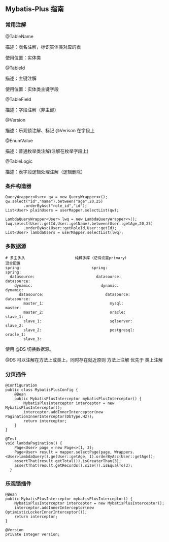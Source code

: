 ## Mybatis-Plus 指南


### 常用注解

@TableName

描述：表名注解，标识实体类对应的表

使用位置：实体类


@TableId

描述：主键注解

使用位置：实体类主键字段

@TableField

描述：字段注解（非主键）

@Version

描述：乐观锁注解、标记 @Verison 在字段上


@EnumValue

描述：普通枚举类注解(注解在枚举字段上)

@TableLogic

描述：表字段逻辑处理注解（逻辑删除）


### 条件构造器

```
QueryWrapper<User> qw = new QueryWrapper<>();
qw.select("id","name").between("age",20,25)
        .orderByAsc("role_id","id");
List<User> plainUsers = userMapper.selectList(qw);

LambdaQueryWrapper<User> lwq = new LambdaQueryWrapper<>();
lwq.select(User::getId,User::getName).between(User::getAge,20,25)
        .orderByAsc(User::getRoleId,User::getId);
List<User> lambdaUsers = userMapper.selectList(lwq);
```

### 多数据源

```
# 多主多从                      纯粹多库（记得设置primary）                   混合配置
spring:                               spring:                               spring:
  datasource:                           datasource:                           datasource:
    dynamic:                              dynamic:                              dynamic:
      datasource:                           datasource:                           datasource:
        master_1:                             mysql:                                master:
        master_2:                             oracle:                               slave_1:
        slave_1:                              sqlserver:                            slave_2:
        slave_2:                              postgresql:                           oracle_1:
        slave_3:
```

使用 @DS 切换数据源。

@DS 可以注解在方法上或类上，同时存在就近原则 方法上注解 优先于 类上注解


### 分页插件

```
@Configuration
public class MybatisPlusConfig {
    @Bean
    public MybatisPlusInterceptor mybatisPlusInterceptor() {
        MybatisPlusInterceptor interceptor = new MybatisPlusInterceptor();
        interceptor.addInnerInterceptor(new PaginationInnerInterceptor(DbType.H2));
        return interceptor;
    }
}
```

```
@Test
void lambdaPagination() {
    Page<User> page = new Page<>(1, 3);
    Page<User> result = mapper.selectPage(page, Wrappers.<User>lambdaQuery().ge(User::getAge, 1).orderByAsc(User::getAge));
    assertThat(result.getTotal()).isGreaterThan(3);
    assertThat(result.getRecords().size()).isEqualTo(3);
  }
```


### 乐观锁插件
```
@Bean
public MybatisPlusInterceptor mybatisPlusInterceptor() {
    MybatisPlusInterceptor interceptor = new MybatisPlusInterceptor();
    interceptor.addInnerInterceptor(new OptimisticLockerInnerInterceptor());
    return interceptor;
}
```

```
@Version
private Integer version;
```

